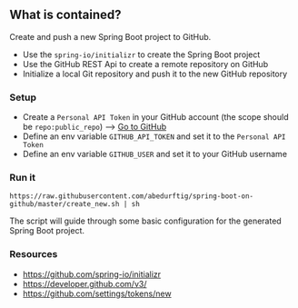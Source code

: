 ## What is contained?

Create and push a new Spring Boot project to GitHub.

- Use the `spring-io/initializr` to create the Spring Boot project
- Use the GitHub REST Api to create a remote repository on GitHub
- Initialize a local Git repository and push it to the new GitHub repository

### Setup

- Create a `Personal API Token` in your GitHub account (the scope should be `repo:public_repo`) --> [Go to GitHub](https://github.com/settings/tokens/new)
- Define an env variable `GITHUB_API_TOKEN` and set it to the `Personal API Token`
- Define an env variable `GITHUB_USER` and set it to your GitHub username

### Run it

```
https://raw.githubusercontent.com/abedurftig/spring-boot-on-github/master/create_new.sh | sh
```
The script will guide through some basic configuration for the generated Spring Boot project.

### Resources

- https://github.com/spring-io/initializr
- https://developer.github.com/v3/
- https://github.com/settings/tokens/new
